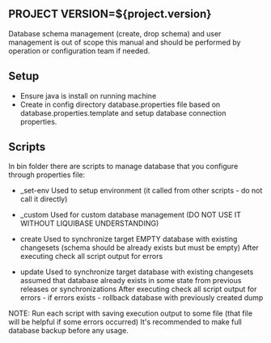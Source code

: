 PROJECT VERSION=${project.version}
-----------------------------------------------------

Database schema management (create, drop schema) and user management is out of scope this manual
and should be performed by operation or configuration team if needed.

Setup
-----

- Ensure java is install on running machine
- Create in config directory database.properties file based 
on database.properties.template and setup database connection properties.

Scripts
-------

In bin folder there are scripts to manage database that you configure through properties file:

- _set-env
    Used to setup environment (it called from other scripts - do not call it directly)
- _custom
    Used for custom database management (DO NOT USE IT WITHOUT LIQUIBASE UNDERSTANDING)

- create
    Used to synchronize target EMPTY database with existing changesets (schema should be already exists but must be empty)
    After executing check all script output for errors
- update
    Used to synchronize target database with existing changesets
    assumed that database already exists in some state from previous releases or synchronizations
    After executing check all script output for errors - if errors exists - rollback database with previously created dump

NOTE:
Run each script with saving execution output to some file (that file will be helpful if some errors occurred)
It's recommended to make full database backup before any usage.